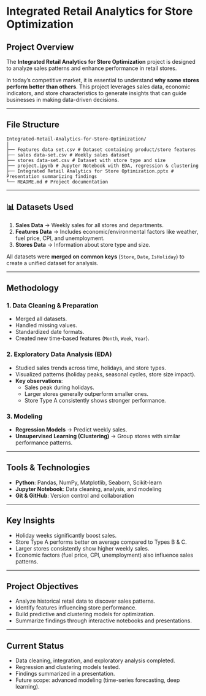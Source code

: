 # Integrated Retail Analytics for Store Optimization
##  Project Overview
The **Integrated Retail Analytics for Store Optimization** project is designed to analyze sales patterns and enhance performance in retail stores.  

In today’s competitive market, it is essential to understand **why some stores perform better than others**. This project leverages sales data, economic indicators, and store characteristics to generate insights that can guide businesses in making data-driven decisions.

---

##  File Structure
```
Integrated-Retail-Analytics-for-Store-Optimization/
│
├── Features data set.csv # Dataset containing product/store features
├── sales data-set.csv # Weekly sales dataset
├── stores data-set.csv # Dataset with store type and size
├── project.ipynb # Jupyter Notebook with EDA, regression & clustering
├── Integrated Retail Analytics for Store Optimization.pptx # Presentation summarizing findings
└── README.md # Project documentation

```

---

## 📊 Datasets Used
1. **Sales Data** → Weekly sales for all stores and departments.  
2. **Features Data** → Includes economic/environmental factors like weather, fuel price, CPI, and unemployment.  
3. **Stores Data** → Information about store type and size.  

All datasets were **merged on common keys** (`Store`, `Date`, `IsHoliday`) to create a unified dataset for analysis.

---

##  Methodology
### 1. Data Cleaning & Preparation
- Merged all datasets.  
- Handled missing values.  
- Standardized date formats.  
- Created new time-based features (`Month`, `Week`, `Year`).  

### 2. Exploratory Data Analysis (EDA)
- Studied sales trends across time, holidays, and store types.  
- Visualized patterns (holiday peaks, seasonal cycles, store size impact).  
- **Key observations**:
  - Sales peak during holidays.  
  - Larger stores generally outperform smaller ones.  
  - Store Type A consistently shows stronger performance.  

### 3. Modeling
- **Regression Models** → Predict weekly sales.  
- **Unsupervised Learning (Clustering)** → Group stores with similar performance patterns.  

---

##  Tools & Technologies
- **Python**: Pandas, NumPy, Matplotlib, Seaborn, Scikit-learn  
- **Jupyter Notebook**: Data cleaning, analysis, and modeling  
- **Git & GitHub**: Version control and collaboration  

---

##  Key Insights
- Holiday weeks significantly boost sales.  
- Store Type A performs better on average compared to Types B & C.  
- Larger stores consistently show higher weekly sales.  
- Economic factors (fuel price, CPI, unemployment) also influence sales patterns.  

---

##  Project Objectives
- Analyze historical retail data to discover sales patterns.  
- Identify features influencing store performance.  
- Build predictive and clustering models for optimization.  
- Summarize findings through interactive notebooks and presentations.  

---

##  Current Status
-  Data cleaning, integration, and exploratory analysis completed.  
-  Regression and clustering models tested.  
-  Findings summarized in a presentation.  
-  Future scope: advanced modeling (time-series forecasting, deep learning).  
